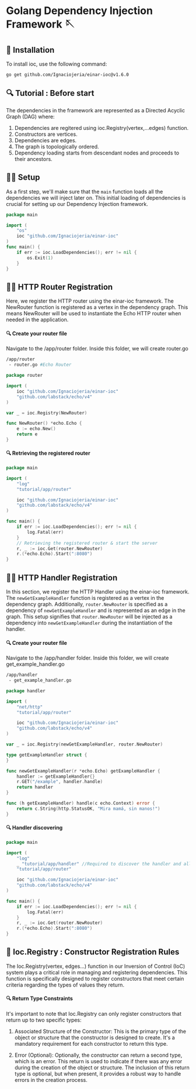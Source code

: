 # Golang Dependency Injection Framework 🪡

## 🔧 Installation
To install ioc, use the following command:

    go get github.com/Ignaciojeria/einar-ioc@v1.6.0


## 🔍 Tutorial : Before start

The dependencies in the framework are represented as a Directed Acyclic Graph (DAG) where:

1. Dependencies are regitered using ioc.Registry(vertex,...edges) function.
2. Constructors are vertices.
3. Dependencies are edges.
4. The graph is topologically ordered.
5. Dependency loading starts from descendant nodes and proceeds to their ancestors.

## 👨‍💻 Setup

As a first step, we'll make sure that the `main` function loads all the dependencies we will inject later on. This initial loading of dependencies is crucial for setting up our Dependency Injection framework. 

```go
package main

import (
	"os"
	ioc "github.com/Ignaciojeria/einar-ioc"
)
func main() {
	if err := ioc.LoadDependencies(); err != nil {
		os.Exit(1)
	}
}
```

## 👨‍💻 HTTP Router Registration
Here, we register the HTTP router using the einar-ioc framework. The NewRouter function is registered as a vertex in the dependency graph. This means NewRouter will be used to instantiate the Echo HTTP router when needed in the application.

####  🔍 Create your router file
Navigate to the /app/router folder. Inside this folder, we will create router.go
```bash
/app/router
 - router.go #Echo Router 
``` 

```go
package router

import (
	ioc "github.com/Ignaciojeria/einar-ioc"
	"github.com/labstack/echo/v4"
)

var _ = ioc.Registry(NewRouter)

func NewRouter() *echo.Echo {
	e := echo.New()
	return e
}
```

#### 🔍 Retrieving the registered router

```go
package main

import (
	"log"
	"tutorial/app/router"

	ioc "github.com/Ignaciojeria/einar-ioc"
	"github.com/labstack/echo/v4"
)

func main() {
	if err := ioc.LoadDependencies(); err != nil {
		log.Fatal(err)
	}
	// Retrieving the registered router & start the server
	r, _ := ioc.Get(router.NewRouter)
	r.(*echo.Echo).Start(":8080")
}
```

## 👨‍💻 HTTP Handler Registration
In this section, we register the HTTP Handler using the einar-ioc framework. The `newGetExampleHandler` function is registered as a vertex in the dependency graph. Additionally, `router.NewRouter` is specified as a dependency of `newGetExampleHandler` and is represented as an edge in the graph. This setup signifies that `router.NewRouter` will be injected as a dependency into `newGetExampleHandler` during the instantiation of the handler.

####  🔍 Create your router file
Navigate to the /app/handler folder. Inside this folder, we will create get_example_handler.go
```bash
/app/handler
 - get_example_handler.go
``` 

```go
package handler

import (
	"net/http"
	"tutorial/app/router"

	ioc "github.com/Ignaciojeria/einar-ioc"
	"github.com/labstack/echo/v4"
)

var _ = ioc.Registry(newGetExampleHandler, router.NewRouter)

type getExampleHandler struct {
}

func newGetExampleHandler(r *echo.Echo) getExampleHandler {
	handler := getExampleHandler{}
	r.GET("/example", handler.handle)
	return handler
}

func (h getExampleHandler) handle(c echo.Context) error {
	return c.String(http.StatusOK, "Mira mamá, sin manos!")
}
```

#### 🔍 Handler discovering
```go
package main

import (
	"log"
	_ "tutorial/app/handler" //Required to discover the handler and all its descendants.
	"tutorial/app/router"

	ioc "github.com/Ignaciojeria/einar-ioc"
	"github.com/labstack/echo/v4"
)

func main() {
	if err := ioc.LoadDependencies(); err != nil {
		log.Fatal(err)
	}
	r, _ := ioc.Get(router.NewRouter)
	r.(*echo.Echo).Start(":8080")
}
```


## 📑 Ioc.Registry : Constructor Registration Rules

The Ioc.Registry(vertex, edges...) function in our Inversion of Control (IoC) system plays a critical role in managing and registering dependencies. This function is specifically designed to register constructors that meet certain criteria regarding the types of values they return.

#### 🔍 Return Type Constraints
It's important to note that Ioc.Registry can only register constructors that return up to two specific types:

1. Associated Structure of the Constructor: This is the primary type of the object or structure that the constructor is designed to create. It's a mandatory requirement for each constructor to return this type.

2. Error (Optional): Optionally, the constructor can return a second type, which is an error. This return is used to indicate if there was any error during the creation of the object or structure. The inclusion of this return type is optional, but when present, it provides a robust way to handle errors in the creation process.